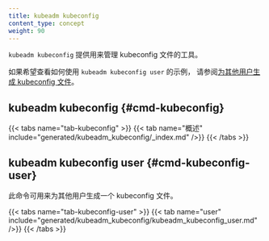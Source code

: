 ```yaml
---
title: kubeadm kubeconfig
content_type: concept
weight: 90
---
```


<!--
`kubeadm kubeconfig` provides utilities for managing kubeconfig files.

For examples on how to use `kubeadm kubeconfig user` see
[Generating kubeconfig files for additional users](/docs/tasks/administer-cluster/kubeadm/kubeadm-certs#kubeconfig-additional-users).
-->
`kubeadm kubeconfig` 提供用来管理 kubeconfig 文件的工具。

如果希望查看如何使用 `kubeadm kubeconfig user` 的示例，
请参阅[为其他用户生成 kubeconfig 文件](/zh-cn/docs/tasks/administer-cluster/kubeadm/kubeadm-certs#kubeconfig-additional-users)。

## kubeadm kubeconfig {#cmd-kubeconfig}

{{< tabs name="tab-kubeconfig" >}}
{{< tab name="概述" include="generated/kubeadm_kubeconfig/_index.md" />}}
{{< /tabs >}}

## kubeadm kubeconfig user {#cmd-kubeconfig-user}

<!--
This command can be used to output a kubeconfig file for an additional user.
-->
此命令可用来为其他用户生成一个 kubeconfig 文件。

{{< tabs name="tab-kubeconfig-user" >}}
{{< tab name="user" include="generated/kubeadm_kubeconfig/kubeadm_kubeconfig_user.md" />}}
{{< /tabs >}}
